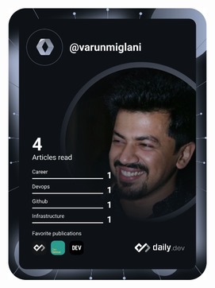 <a href="https://app.daily.dev/varunnmiglani"><img src="https://github.com/varunnmiglani/varunnmiglani/blob/main/devcard.svg" width="400" alt="Varun Miglani's Dev Card"/></a>
